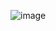 ![image](https://user-images.githubusercontent.com/113576529/235593016-3b87a677-563e-4444-87a6-4fa92f124501.png)
